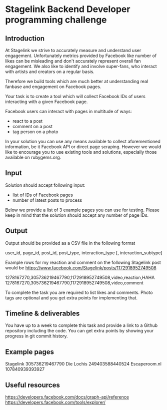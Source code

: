 Stagelink Backend Developer programming challenge
=================================================

Introduction
-----------

At Stagelink we strive to accurately measure and understand user engagement. Unfortunately metrics provided by Facebook like number of likes can be misleading and don't accurately represent overall fan engagement. We also like to identify and involve super-fans, who interact with artists and creators on a regular basis.

Therefore we build tools which are much better at understanding real fanbase and engagement on Facebook pages.

Your task is to create a tool which will collect Facebook IDs of users interacting with a given Facebook page.

Facebook users can interact with pages in multitude of ways:
- react to a post
- comment on a post
- tag person on a photo

In your solution you can use any means available to collect aforementioned information, be it Facebook API or direct page scraping.
However we would like to encourage you to use existing tools and solutions, especially those available on rubygems.org.

Input
-----

Solution should accept following input:
- list of IDs of Facebook pages
- number of latest posts to process

Below we provide a list of 3 example pages you can use for testing. Please keep in mind that the solution should accept any number of page IDs.

Output
------

Output should be provided as a CSV file in the following format

user_id, page_id, post_id, post_type, interaction_type [, interaction_subtype]

Example rows for my reaction and comment on the following Stagelink post would be
https://www.facebook.com/Stagelink/posts/1172918952749508

1278167270,305736219467790,1172918952749508,video,reaction,HAHA
1278167270,305736219467790,1172918952749508,video,comment

To complete the task you are required to list likes and comments. Photo tags are optional and you get extra points for implementing that.

Timeline & deliverables
-----------------------

You have up to a week to complete this task and provide a link to a Github repository including the code.
You can get extra points by showing your progress in git commit history.

Example pages
-------------

Stagelink 305736219467790
Die Lochis 249403588440524
Escaperoom.nl 107840939393927

Useful resources
----------------

https://developers.facebook.com/docs/graph-api/reference  
https://developers.facebook.com/tools/explorer/

